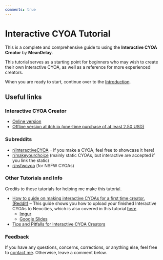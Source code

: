 ```yaml
---
comments: true
---
```


# Interactive CYOA Tutorial
This is a complete and comprehensive guide to using the
**Interactive CYOA Creator** by **MeanDelay**.

This tutorial serves as a starting point for beginners who may wish to create
their own Interactive CYOA, as well as a reference for more experienced
creators.

When you are ready to start, continue over to the [Introduction].

## Useful links

### Interactive CYOA Creator
* [Online version](https://intcyoacreator.onrender.com/)
* [Offline version at itch.io (one-time purchase of at least 2.50 USD)][3]

### Subreddits
* [r/InteractiveCYOA](https://www.reddit.com/r/InteractiveCYOA/) – If you make
a CYOA, feel free to showcase it here!
* [r/makeyourchoice](https://www.reddit.com/r/makeyourchoice/) (mainly static
CYOAs, but interactive are accepted if you link the static)
* [r/nsfwcyoa](https://www.reddit.com/r/nsfwcyoa) (for NSFW CYOAs)

### Other Tutorials and Info
Credits to these tutorials for helping me make this tutorial.

* [How to guide on making interactive CYOAs for a first time creator. (Reddit)]
– This guide shows you how to upload your finished Interactive CYOAs to
Neocities, which is also covered in this tutorial
[here](./publishing/#uploading-your-project).
    * [Imgur](https://imgur.com/a/QV36Ix8)
    * [Google Slides][1]
* [Tips and Pitfalls for Interactive CYOA Creators]

### Feedback
If you have any questions, concerns, corrections, or anything else, feel free
to [contact me][5]. Otherwise, leave a comment
below.

[1]: https://docs.google.com/presentation/d/18wSgIooZxM_uA3I90KmZICl9guaQMeVIuqCpV-UffJA/edit
[3]: https://meandelay.itch.io/interactive-cyoa-creator
[5]: https://upasadena.github.io/#social-media-and-contact

[Introduction]: ./introduction/
[How to guide on making interactive CYOAs for a first time creator. (Reddit)]: https://www.reddit.com/r/InteractiveCYOA/comments/nxrlvm/how_to_guide_on_making_interactive_cyoas_for_a/
[Tips and Pitfalls for Interactive CYOA Creators]: https://www.reddit.com/r/InteractiveCYOA/comments/wrf0hl/tips_and_pitfalls_for_interactive_cyoa_creators/